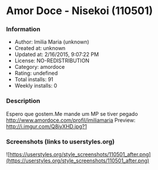# Amor Doce - Nisekoi (110501)

### Information
- Author: Imilia Maria (unknown)
- Created at: unknown
- Updated at: 2/16/2015, 9:07:22 PM
- License: NO-REDISTRIBUTION
- Category: amordoce
- Rating: undefined
- Total installs: 91
- Weekly installs: 0


### Description
Espero que gostem.Me mande um MP se tiver pegado http://www.amordoce.com/profil/imiliamaria Preview: http://i.imgur.com/Q8iyXHD.jpg?1


### Screenshots (links to userstyles.org)
![https://userstyles.org/style_screenshots/110501_after.png](https://userstyles.org/style_screenshots/110501_after.png)



